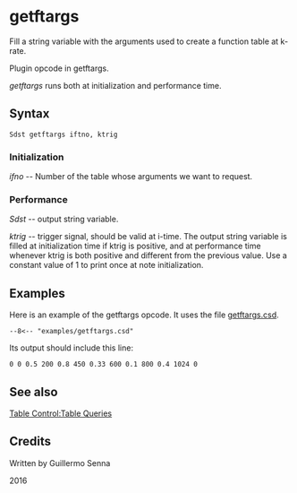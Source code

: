 <!--
id:getftargs
category:Table Control
-->
# getftargs
Fill a string variable with the arguments used to create a function table at k-rate.

Plugin opcode in getftargs.

_getftargs_ runs both at initialization and performance time.

## Syntax
``` csound-orc
Sdst getftargs iftno, ktrig
```

### Initialization

_ifno_ -- Number of the table whose arguments we want to request.

### Performance

_Sdst_ -- output string variable.

_ktrig_ -- trigger signal, should be valid at i-time. The output string variable is filled at initialization time if ktrig is positive, and at performance time whenever ktrig is both positive and different from the previous value. Use a constant value of 1 to print once at note initialization.

## Examples

Here is an example of the getftargs opcode. It uses the file [getftargs.csd](../../examples/getftargs.csd).

``` csound-csd title="Example of the getftargs opcode." linenums="1"
--8<-- "examples/getftargs.csd"
```

Its output should include this line:

```
0 0 0.5 200 0.8 450 0.33 600 0.1 800 0.4 1024 0
```

## See also

[Table Control:Table Queries](../../table/queries)

## Credits

Written by Guillermo Senna

2016
